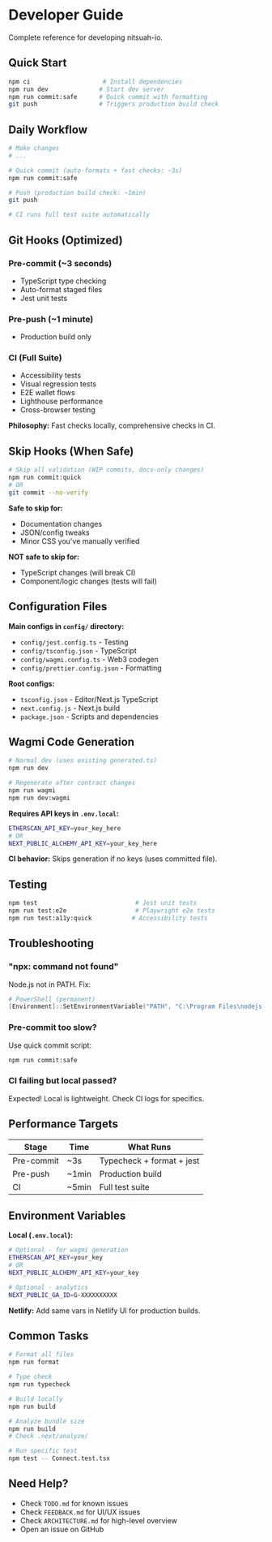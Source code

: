 # Developer Guide

Complete reference for developing nitsuah-io.

## Quick Start

```bash
npm ci                    # Install dependencies
npm run dev              # Start dev server
npm run commit:safe      # Quick commit with formatting
git push                 # Triggers production build check
```

## Daily Workflow

```bash
# Make changes
# ...

# Quick commit (auto-formats + fast checks: ~3s)
npm run commit:safe

# Push (production build check: ~1min)
git push

# CI runs full test suite automatically
```

## Git Hooks (Optimized)

### Pre-commit (~3 seconds)
- TypeScript type checking
- Auto-format staged files
- Jest unit tests

### Pre-push (~1 minute)
- Production build only

### CI (Full Suite)
- Accessibility tests
- Visual regression tests
- E2E wallet flows
- Lighthouse performance
- Cross-browser testing

**Philosophy:** Fast checks locally, comprehensive checks in CI.

## Skip Hooks (When Safe)

```bash
# Skip all validation (WIP commits, docs-only changes)
npm run commit:quick
# OR
git commit --no-verify
```

**Safe to skip for:**
- Documentation changes
- JSON/config tweaks
- Minor CSS you've manually verified

**NOT safe to skip for:**
- TypeScript changes (will break CI)
- Component/logic changes (tests will fail)

## Configuration Files

**Main configs in `config/` directory:**
- `config/jest.config.ts` - Testing
- `config/tsconfig.json` - TypeScript
- `config/wagmi.config.ts` - Web3 codegen
- `config/prettier.config.json` - Formatting

**Root configs:**
- `tsconfig.json` - Editor/Next.js TypeScript
- `next.config.js` - Next.js build
- `package.json` - Scripts and dependencies

## Wagmi Code Generation

```bash
# Normal dev (uses existing generated.ts)
npm run dev

# Regenerate after contract changes
npm run wagmi
npm run dev:wagmi
```

**Requires API keys in `.env.local`:**
```bash
ETHERSCAN_API_KEY=your_key_here
# OR
NEXT_PUBLIC_ALCHEMY_API_KEY=your_key_here
```

**CI behavior:** Skips generation if no keys (uses committed file).

## Testing

```bash
npm test                           # Jest unit tests
npm run test:e2e                   # Playwright e2e tests
npm run test:a11y:quick           # Accessibility tests
```

## Troubleshooting

### "npx: command not found"
Node.js not in PATH. Fix:
```powershell
# PowerShell (permanent)
[Environment]::SetEnvironmentVariable("PATH", "C:\Program Files\nodejs;$env:PATH", "User")
```

### Pre-commit too slow?
Use quick commit script:
```bash
npm run commit:safe
```

### CI failing but local passed?
Expected! Local is lightweight. Check CI logs for specifics.

## Performance Targets

| Stage      | Time  | What Runs                 |
| ---------- | ----- | ------------------------- |
| Pre-commit | ~3s   | Typecheck + format + jest |
| Pre-push   | ~1min | Production build          |
| CI         | ~5min | Full test suite           |

## Environment Variables

**Local (`.env.local`):**
```bash
# Optional - for wagmi generation
ETHERSCAN_API_KEY=your_key
# OR
NEXT_PUBLIC_ALCHEMY_API_KEY=your_key

# Optional - analytics
NEXT_PUBLIC_GA_ID=G-XXXXXXXXXX
```

**Netlify:** Add same vars in Netlify UI for production builds.

## Common Tasks

```bash
# Format all files
npm run format

# Type check
npm run typecheck

# Build locally
npm run build

# Analyze bundle size
npm run build
# Check .next/analyze/

# Run specific test
npm test -- Connect.test.tsx
```

## Need Help?

- Check `TODO.md` for known issues
- Check `FEEDBACK.md` for UI/UX issues
- Check `ARCHITECTURE.md` for high-level overview
- Open an issue on GitHub
